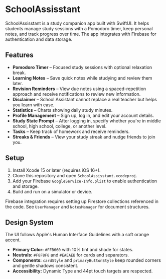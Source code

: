 # SchoolAssisstant

SchoolAssisstant is a study companion app built with SwiftUI. It helps students manage study sessions with a Pomodoro timer, keep personal notes, and track progress over time. The app integrates with Firebase for authentication and data storage.

## Features
- **Pomodoro Timer** – Focused study sessions with optional relaxation break.
- **Learning Notes** – Save quick notes while studying and review them later.
- **Revision Reminders** – View due notes using a spaced-repetition approach and receive notifications to review new information.
- **Disclaimer** – School Assistant cannot replace a real teacher but helps you learn with ease.
- **Statistics** – Charts showing daily study minutes.
- **Profile Management** – Sign up, log in, and edit your account details.
- **Study State Prompt** – After logging in, specify whether you're in middle school, high school, college, or another level.
- **Tasks** – Keep track of homework and receive reminders.
- **Streaks & Friends** – View your study streak and nudge friends to join you.

## Setup
1. Install Xcode 15 or later (requires iOS 16+).
2. Clone this repository and open `SchoolAssisstant.xcodeproj`.
3. Add your Firebase `GoogleService-Info.plist` to enable authentication and storage.
4. Build and run on a simulator or device.

Firebase integration requires setting up Firestore collections referenced in the code. See `UserManager` and `NotesManager` for document structures.

## Design System
The UI follows Apple's Human Interface Guidelines with a soft orange accent.

- **Primary Color:** `#FFB660` with 10% tint and shade for states.
- **Neutrals:** `#F8F8F8` and `#EAEAEB` for cards and separators.
- **Components:** `cardStyle` and `primaryButtonStyle` keep rounded corners and gentle shadows consistent.
- **Accessibility:** Dynamic Type and 44pt touch targets are respected.

